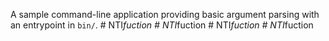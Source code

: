 A sample command-line application providing basic argument parsing with an entrypoint in `bin/`.
#   N T I _ f u c t i o n  
 #   N T I _ f u c t i o n  
 #   N T I _ f u c t i o n  
 #   N T I _ f u c t i o n  
 